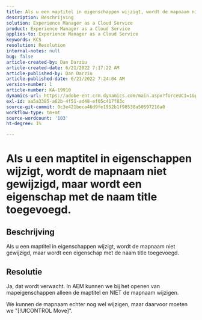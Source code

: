 ```yaml
---
title: Als u een maptitel in eigenschappen wijzigt, wordt de mapnaam niet gewijzigd, maar wordt een eigenschap met de naam title toegevoegd.
description: Beschrijving
solution: Experience Manager as a Cloud Service
product: Experience Manager as a Cloud Service
applies-to: Experience Manager as a Cloud Service
keywords: KCS
resolution: Resolution
internal-notes: null
bug: false
article-created-by: Dan Darziu
article-created-date: 6/21/2022 7:17:22 AM
article-published-by: Dan Darziu
article-published-date: 6/21/2022 7:24:04 AM
version-number: 1
article-number: KA-19910
dynamics-url: https://adobe-ent.crm.dynamics.com/main.aspx?forceUCI=1&pagetype=entityrecord&etn=knowledgearticle&id=053ad32b-32f1-ec11-bb3d-6045bd015658
exl-id: aa5a3385-a62b-4f51-ad48-ef05c417f83c
source-git-commit: 0c3e421beca46d9fe1952b1f98538a50697216a0
workflow-type: tm+mt
source-wordcount: '103'
ht-degree: 1%

---
```


# Als u een maptitel in eigenschappen wijzigt, wordt de mapnaam niet gewijzigd, maar wordt een eigenschap met de naam title toegevoegd.

## Beschrijving

Als u een maptitel in eigenschappen wijzigt, wordt de mapnaam niet gewijzigd, maar wordt een eigenschap met de naam title toegevoegd.

## Resolutie

Ja, dat wordt verwacht. In AEM kunnen we bij het openen van mapeigenschappen alleen de maptitel en NIET de mapnaam wijzigen.

We kunnen de mapnaam echter nog wel wijzigen, maar daarvoor moeten we &quot;[!UICONTROL Move]&quot;.
